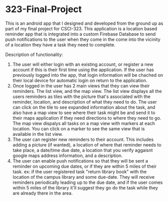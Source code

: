 # 323-Final-Project
This is an android app that I designed and developed from the ground up as part of my final project for CSCI-323. This application is a location based reminder app that is integrated into a custom Firebase Database to send push notifications to the user when they come in the come into the vicinity of a location they have a task they need to complete.

Description of functionality:
1. The user will either login with an existing account, or register a new account if this is their first time using the application. If the user has previously logged into the app, that login information will be chached on their local device for automatic login on return to the application.
2. Once logged in the user has 2 main views that they can view their reminders. The list view, and the map view. The list view displays all the users reminders as tiles with the picture that's associated with the reminder, location, and description of what they need to do. The user can click on the tile to see expanded information about the task, and also have a map view to see where their task might be and send it to their maps application if they need directions to where they need to go. The map view dispalys all tasks on a map view with markers at each location. You can click on a marker to see the same view that is available in the list view.
3. The user can register new reminders to their account. This includes adding a picture (if wanted), a location of where that reminder needs to take place, a date/time due date, a location that you verify aggaisnt google maps address information, and a description.
4. The user can enable push notifications so that they will be sent a reminder on upcoming due dates, or if they are within 5 miles of their task.
ex: if the user registered task "return library book" with the location of the campus library and some due-date. They will receive reminders periodically leading up to the due date, and if the user comes within 5 miles of the library it'll suggest they go do the task while they are already there in the area.
